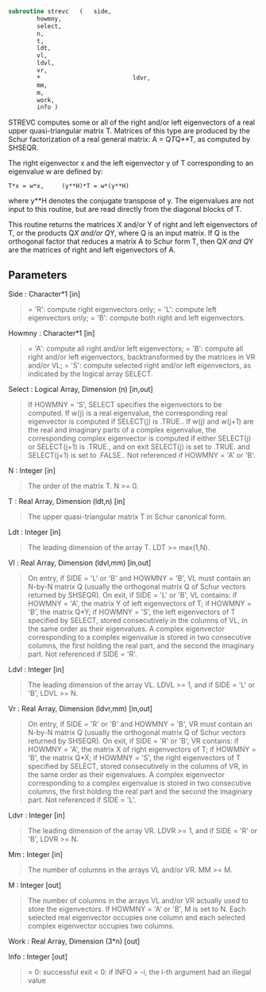 ```fortran
subroutine strevc	(	side,
		howmny,
		select,
		n,
		t,
		ldt,
		vl,
		ldvl,
		vr,
		*                          ldvr,
		mm,
		m,
		work,
		info )
```

 STREVC computes some or all of the right and/or left eigenvectors of
 a real upper quasi-triangular matrix T.
 Matrices of this type are produced by the Schur factorization of
 a real general matrix:  A = Q*T*Q**T, as computed by SHSEQR.

 The right eigenvector x and the left eigenvector y of T corresponding
 to an eigenvalue w are defined by:

    T*x = w*x,     (y**H)*T = w*(y**H)

 where y**H denotes the conjugate transpose of y.
 The eigenvalues are not input to this routine, but are read directly
 from the diagonal blocks of T.

 This routine returns the matrices X and/or Y of right and left
 eigenvectors of T, or the products Q*X and/or Q*Y, where Q is an
 input matrix.  If Q is the orthogonal factor that reduces a matrix
 A to Schur form T, then Q*X and Q*Y are the matrices of right and
 left eigenvectors of A.

## Parameters
Side : Character*1 [in]
> = 'R':  compute right eigenvectors only;
> = 'L':  compute left eigenvectors only;
> = 'B':  compute both right and left eigenvectors.

Howmny : Character*1 [in]
> = 'A':  compute all right and/or left eigenvectors;
> = 'B':  compute all right and/or left eigenvectors,
> backtransformed by the matrices in VR and/or VL;
> = 'S':  compute selected right and/or left eigenvectors,
> as indicated by the logical array SELECT.

Select : Logical Array, Dimension (n) [in,out]
> If HOWMNY = 'S', SELECT specifies the eigenvectors to be
> computed.
> If w(j) is a real eigenvalue, the corresponding real
> eigenvector is computed if SELECT(j) is .TRUE..
> If w(j) and w(j+1) are the real and imaginary parts of a
> complex eigenvalue, the corresponding complex eigenvector is
> computed if either SELECT(j) or SELECT(j+1) is .TRUE., and
> on exit SELECT(j) is set to .TRUE. and SELECT(j+1) is set to
> .FALSE..
> Not referenced if HOWMNY = 'A' or 'B'.

N : Integer [in]
> The order of the matrix T. N >= 0.

T : Real Array, Dimension (ldt,n) [in]
> The upper quasi-triangular matrix T in Schur canonical form.

Ldt : Integer [in]
> The leading dimension of the array T. LDT >= max(1,N).

Vl : Real Array, Dimension (ldvl,mm) [in,out]
> On entry, if SIDE = 'L' or 'B' and HOWMNY = 'B', VL must
> contain an N-by-N matrix Q (usually the orthogonal matrix Q
> of Schur vectors returned by SHSEQR).
> On exit, if SIDE = 'L' or 'B', VL contains:
> if HOWMNY = 'A', the matrix Y of left eigenvectors of T;
> if HOWMNY = 'B', the matrix Q*Y;
> if HOWMNY = 'S', the left eigenvectors of T specified by
> SELECT, stored consecutively in the columns
> of VL, in the same order as their
> eigenvalues.
> A complex eigenvector corresponding to a complex eigenvalue
> is stored in two consecutive columns, the first holding the
> real part, and the second the imaginary part.
> Not referenced if SIDE = 'R'.

Ldvl : Integer [in]
> The leading dimension of the array VL.  LDVL >= 1, and if
> SIDE = 'L' or 'B', LDVL >= N.

Vr : Real Array, Dimension (ldvr,mm) [in,out]
> On entry, if SIDE = 'R' or 'B' and HOWMNY = 'B', VR must
> contain an N-by-N matrix Q (usually the orthogonal matrix Q
> of Schur vectors returned by SHSEQR).
> On exit, if SIDE = 'R' or 'B', VR contains:
> if HOWMNY = 'A', the matrix X of right eigenvectors of T;
> if HOWMNY = 'B', the matrix Q*X;
> if HOWMNY = 'S', the right eigenvectors of T specified by
> SELECT, stored consecutively in the columns
> of VR, in the same order as their
> eigenvalues.
> A complex eigenvector corresponding to a complex eigenvalue
> is stored in two consecutive columns, the first holding the
> real part and the second the imaginary part.
> Not referenced if SIDE = 'L'.

Ldvr : Integer [in]
> The leading dimension of the array VR.  LDVR >= 1, and if
> SIDE = 'R' or 'B', LDVR >= N.

Mm : Integer [in]
> The number of columns in the arrays VL and/or VR. MM >= M.

M : Integer [out]
> The number of columns in the arrays VL and/or VR actually
> used to store the eigenvectors.
> If HOWMNY = 'A' or 'B', M is set to N.
> Each selected real eigenvector occupies one column and each
> selected complex eigenvector occupies two columns.

Work : Real Array, Dimension (3*n) [out]

Info : Integer [out]
> = 0:  successful exit
> < 0:  if INFO = -i, the i-th argument had an illegal value


